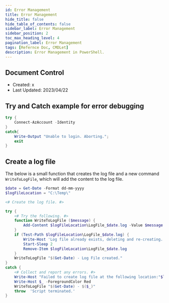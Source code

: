 ```yaml
---
id: Error Management
title: Error Management
hide_title: false
hide_table_of_contents: false
sidebar_label: Error Management
sidebar_position: 2
toc_max_heading_level: 4 
pagination_label: Error Management
tags: [Refernce Doc, CMDLet]
description: Error Management in PowerShell.
---
```


## Document Control

- Created: x
- Last Updated: 2023/04/22

## Try and Catch example for error debugging

```powershell showLineNumbers
try {
    Connect-AzAccount -Identity
}
catch{
    Write-Output "Unable to login. Aborting."; 
    exit
}
```

## Create a log file

The below is a small function that creates the log file and a new command `WriteToLogFile`, which will add the content to the log file.

```powershell showLineNumbers
$date = Get-Date -Format dd-mm-yyyy
$logFileLocation = "C:\Temp\"

<# Create the log file. #>

try {
    <# Try the following. #>
    function WriteToLogFile ($message) {
        Add-Content $logFileLocation\LogFile_$date.log -Value $message
    }
    if (Test-Path $logFileLocation\LogFile_$date.log) {
        Write-Host 'Log file already exists, deleting and re-creating.'
        Start-Sleep 2
        Remove-Item $logFileLocation\LogFile_$date.log
    }
    WriteToLogFile "$(Get-Date) - Log File created."
}
catch {
    <# Collect and report any errors. #>
    Write-Host "Failed to create log file at the following location:"$logFileLocation -ForegroundColor Red", continuing without logging."
    Write-Host $_ -ForegroundColor Red
    WriteToLogFile "$(Get-Date) - $($_)"
    throw  'Script terminated.' 
}
```
